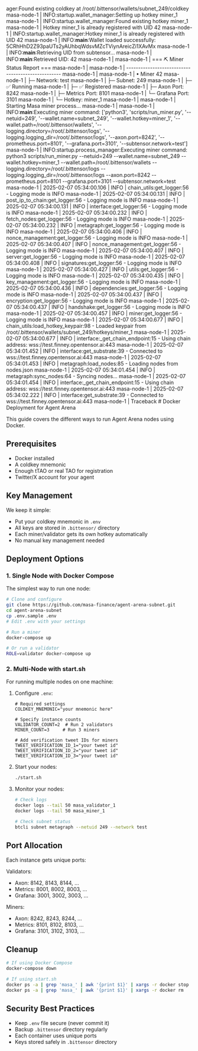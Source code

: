 ager:Found existing coldkey at /root/.bittensor/wallets/subnet_249/coldkey
masa-node-1  | INFO:startup.wallet_manager:Setting up hotkey miner_1
masa-node-1  | INFO:startup.wallet_manager:Found existing hotkey miner_1
masa-node-1  | Hotkey miner_1 is already registered with UID 42
masa-node-1  | INFO:startup.wallet_manager:Hotkey miner_1 is already registered with UID 42
masa-node-1  | INFO:__main__:Wallet loaded successfully: 5CRhHhD2Z93paUTs2yAUhbqWdsvMZcTViynAreicZi1XAvMx
masa-node-1  | INFO:__main__:Retrieving UID from subtensor...
masa-node-1  | INFO:__main__:Retrieved UID: 42
masa-node-1  | 
masa-node-1  | === ⛏️  Miner Status Report ===
masa-node-1  | 
masa-node-1  | --------------------------------------------------
masa-node-1  | 
masa-node-1  | • Miner 42
masa-node-1  |   ├─ Network: test
masa-node-1  |   ├─ Subnet: 249
masa-node-1  |   ├─ ✅ Running
masa-node-1  |   ├─ ✅ Registered
masa-node-1  |   ├─ Axon Port: 8242
masa-node-1  |   ├─ Metrics Port: 8101
masa-node-1  |   └─ Grafana Port: 3101
masa-node-1  |   └─ Hotkey: miner_1
masa-node-1  | 
masa-node-1  | Starting Masa miner process...
masa-node-1  | 
masa-node-1  | INFO:__main__:Executing miner command: ['python3', 'scripts/run_miner.py', '--netuid=249', '--wallet.name=subnet_249', '--wallet.hotkey=miner_1', '--wallet.path=/root/.bittensor/wallets', '--logging.directory=/root/.bittensor/logs', '--logging.logging_dir=/root/.bittensor/logs', '--axon.port=8242', '--prometheus.port=8101', '--grafana.port=3101', '--subtensor.network=test']
masa-node-1  | INFO:startup.process_manager:Executing miner command: python3 scripts/run_miner.py --netuid=249 --wallet.name=subnet_249 --wallet.hotkey=miner_1 --wallet.path=/root/.bittensor/wallets --logging.directory=/root/.bittensor/logs --logging.logging_dir=/root/.bittensor/logs --axon.port=8242 --prometheus.port=8101 --grafana.port=3101 --subtensor.network=test
masa-node-1  | 2025-02-07 05:34:00.106 | INFO | chain_utils:get_logger:56 - Logging mode is INFO
masa-node-1  | 2025-02-07 05:34:00.131 | INFO | post_ip_to_chain:get_logger:56 - Logging mode is INFO
masa-node-1  | 2025-02-07 05:34:00.131 | INFO | interface:get_logger:56 - Logging mode is INFO
masa-node-1  | 2025-02-07 05:34:00.232 | INFO | fetch_nodes:get_logger:56 - Logging mode is INFO
masa-node-1  | 2025-02-07 05:34:00.232 | INFO | metagraph:get_logger:56 - Logging mode is INFO
masa-node-1  | 2025-02-07 05:34:00.406 | INFO | nonce_management:get_logger:56 - Logging mode is INFO
masa-node-1  | 2025-02-07 05:34:00.407 | INFO | nonce_management:get_logger:56 - Logging mode is INFO
masa-node-1  | 2025-02-07 05:34:00.407 | INFO | server:get_logger:56 - Logging mode is INFO
masa-node-1  | 2025-02-07 05:34:00.408 | INFO | signatures:get_logger:56 - Logging mode is INFO
masa-node-1  | 2025-02-07 05:34:00.427 | INFO | utils:get_logger:56 - Logging mode is INFO
masa-node-1  | 2025-02-07 05:34:00.435 | INFO | key_management:get_logger:56 - Logging mode is INFO
masa-node-1  | 2025-02-07 05:34:00.436 | INFO | dependencies:get_logger:56 - Logging mode is INFO
masa-node-1  | 2025-02-07 05:34:00.437 | INFO | encryption:get_logger:56 - Logging mode is INFO
masa-node-1  | 2025-02-07 05:34:00.437 | INFO | handshake:get_logger:56 - Logging mode is INFO
masa-node-1  | 2025-02-07 05:34:00.457 | INFO | miner:get_logger:56 - Logging mode is INFO
masa-node-1  | 2025-02-07 05:34:00.677 | INFO | chain_utils:load_hotkey_keypair:98 - Loaded keypair from /root/.bittensor/wallets/subnet_249/hotkeys/miner_1
masa-node-1  | 2025-02-07 05:34:00.677 | INFO | interface:_get_chain_endpoint:15 - Using chain address: wss://test.finney.opentensor.ai:443
masa-node-1  | 2025-02-07 05:34:01.452 | INFO | interface:get_substrate:39 - Connected to wss://test.finney.opentensor.ai:443
masa-node-1  | 2025-02-07 05:34:01.453 | INFO | metagraph:load_nodes:85 - Loading nodes from nodes.json
masa-node-1  | 2025-02-07 05:34:01.454 | INFO | metagraph:sync_nodes:64 - Syncing nodes...
masa-node-1  | 2025-02-07 05:34:01.454 | INFO | interface:_get_chain_endpoint:15 - Using chain address: wss://test.finney.opentensor.ai:443
masa-node-1  | 2025-02-07 05:34:02.222 | INFO | interface:get_substrate:39 - Connected to wss://test.finney.opentensor.ai:443
masa-node-1  | Traceback # Docker Deployment for Agent Arena

This guide covers the different ways to run Agent Arena nodes using Docker.

## Prerequisites

- Docker installed
- A coldkey mnemonic
- Enough tTAO or real TAO for registration
- Twitter/X account for your agent

## Key Management

We keep it simple:
- Put your coldkey mnemonic in `.env`
- All keys are stored in `.bittensor/` directory
- Each miner/validator gets its own hotkey automatically
- No manual key management needed

## Deployment Options

### 1. Single Node with Docker Compose
The simplest way to run one node:

```bash
# Clone and configure
git clone https://github.com/masa-finance/agent-arena-subnet.git
cd agent-arena-subnet
cp .env.sample .env
# Edit .env with your settings

# Run a miner
docker-compose up

# Or run a validator
ROLE=validator docker-compose up
```

### 2. Multi-Node with start.sh
For running multiple nodes on one machine:

1. Configure `.env`:
   ```env
   # Required settings
   COLDKEY_MNEMONIC="your mnemonic here"
   
   # Specify instance counts
   VALIDATOR_COUNT=2  # Run 2 validators
   MINER_COUNT=3     # Run 3 miners
   
   # Add verification tweet IDs for miners
   TWEET_VERIFICATION_ID_1="your tweet id"
   TWEET_VERIFICATION_ID_2="your tweet id"
   TWEET_VERIFICATION_ID_3="your tweet id"
   ```

2. Start your nodes:
   ```bash
   ./start.sh
   ```

3. Monitor your nodes:
   ```bash
   # Check logs
   docker logs --tail 50 masa_validator_1
   docker logs --tail 50 masa_miner_1
   
   # Check subnet status
   btcli subnet metagraph --netuid 249 --network test
   ```

## Port Allocation

Each instance gets unique ports:

Validators:
- Axon: 8142, 8143, 8144, ...
- Metrics: 8001, 8002, 8003, ...
- Grafana: 3001, 3002, 3003, ...

Miners:
- Axon: 8242, 8243, 8244, ...
- Metrics: 8101, 8102, 8103, ...
- Grafana: 3101, 3102, 3103, ...

## Cleanup

```bash
# If using Docker Compose
docker-compose down

# If using start.sh
docker ps -a | grep 'masa_' | awk '{print $1}' | xargs -r docker stop
docker ps -a | grep 'masa_' | awk '{print $1}' | xargs -r docker rm
```

## Security Best Practices

- Keep `.env` file secure (never commit it)
- Backup `.bittensor` directory regularly
- Each container uses unique ports
- Keys stored safely in `.bittensor` directory
